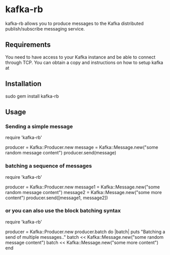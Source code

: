 # kafka-rb
kafka-rb allows you to produce messages to the Kafka distributed publish/subscribe messaging service.

## Requirements
You need to have access to your Kafka instance and be able to connect through TCP. You can obtain a copy and instructions on how to setup kafka at 

## Installation
sudo gem install kafka-rb

## Usage

### Sending a simple message

require 'kafka-rb'

producer = Kafka::Producer.new
message = Kafka::Message.new("some random message content")
producer.send(message)

### batching a sequence of messages

require 'kafka-rb'

producer = Kafka::Producer.new
message1 = Kafka::Message.new("some random message content")
message2 = Kafka::Message.new("some more content")
producer.send([message1, message2])

### or you can also use the block batching syntax

require 'kafka-rb'

producer = Kafka::Producer.new
producer.batch do |batch|
  puts "Batching a send of multiple messages.."
  batch << Kafka::Message.new("some random message content")
  batch << Kafka::Message.new("some more content")
end

